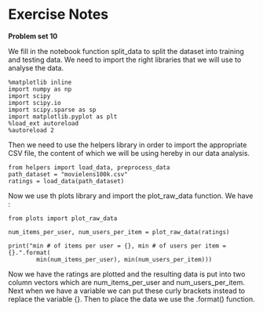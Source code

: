 # Exercise Notes

**Problem set 10**

We fill in the notebook function split_data to split the dataset into training and testing data. We need to import the right libraries that we will use to analyse the data.

```
%matplotlib inline
import numpy as np
import scipy
import scipy.io
import scipy.sparse as sp
import matplotlib.pyplot as plt
%load_ext autoreload
%autoreload 2
```

Then we need to use the helpers library in order to import the appropriate CSV file, the content of which we will be using hereby in our data analysis.

```
from helpers import load_data, preprocess_data
path_dataset = "movielens100k.csv"
ratings = load_data(path_dataset)
```

Now we use th plots library and import the plot_raw_data function. We have :

```
from plots import plot_raw_data

num_items_per_user, num_users_per_item = plot_raw_data(ratings)

print("min # of items per user = {}, min # of users per item = {}.".format(
        min(num_items_per_user), min(num_users_per_item)))
```

Now we have the ratings are plotted and the resulting data is put into two column vectors which are num_items_per_user and num_users_per_item. Next when we have a variable we can put these curly brackets instead to replace the variable {}. Then to place the data we use the .format() function. 
